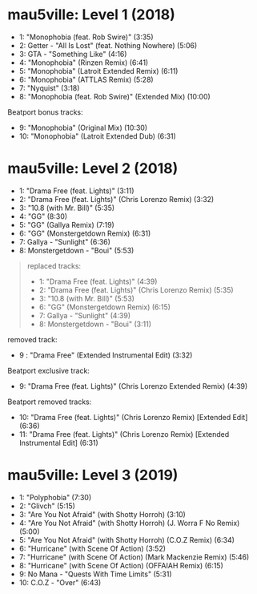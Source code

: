 # mau5ville: Level 1 (2018)

- 1: "Monophobia (feat. Rob Swire)" (3:35)
- 2: Getter - "All Is Lost" (feat. Nothing Nowhere)  (5:06)
- 3: GTA - "Something Like" (4:16)
- 4: "Monophobia" (Rinzen Remix) (6:41)
- 5: "Monophobia" (Latroit Extended Remix) (6:11)
- 6: "Monophobia" (ATTLAS Remix) (5:28)
- 7: "Nyquist" (3:18)
- 8: "Monophobia (feat. Rob Swire)" (Extended Mix) (10:00)

Beatport bonus tracks:
- 9: "Monophobia" (Original Mix) (10:30)
- 10: "Monophobia" (Latroit Extended Dub) (6:31)

# mau5ville: Level 2 (2018)

- 1: "Drama Free (feat. Lights)" (3:11)
- 2: "Drama Free (feat. Lights)" (Chris Lorenzo Remix) (3:32)
- 3: "10.8 (with Mr. Bill)" (5:35)
- 4: "GG" (8:30)
- 5: "GG" (Gallya Remix) (7:19)
- 6: "GG" (Monstergetdown Remix) (6:31)
- 7: Gallya - "Sunlight" (6:36)
- 8: Monstergetdown - "Boui" (5:53)

> replaced tracks:
> - 1: "Drama Free (feat. Lights)" (4:39)
> - 2: "Drama Free (feat. Lights)" (Chris Lorenzo Remix) (5:35)
> - 3: "10.8 (with Mr. Bill)" (5:53)
> - 6: "GG" (Monstergetdown Remix) (6:15)
> - 7: Gallya - "Sunlight" (4:39)
> - 8: Monstergetdown - "Boui" (3:11)

removed track:
- 9 : "Drama Free" (Extended Instrumental Edit) (3:32)

Beatport exclusive track:
- 9: "Drama Free (feat. Lights)" (Chris Lorenzo Extended Remix) (4:39)

Beatport removed tracks:
- 10: "Drama Free (feat. Lights)" (Chris Lorenzo Remix) [Extended Edit] (6:36)
- 11: "Drama Free (feat. Lights)" (Chris Lorenzo Remix) [Extended Instrumental Edit] (6:31)

# mau5ville: Level 3 (2019)

- 1: "Polyphobia" (7:30)
- 2: "Glivch" (5:15)
- 3: "Are You Not Afraid" (with Shotty Horroh) (3:10)
- 4: "Are You Not Afraid" (with Shotty Horroh) (J. Worra F No Remix) (5:00)
- 5: "Are You Not Afraid" (with Shotty Horroh) (C.O.Z Remix) (6:34)
- 6: "Hurricane" (with Scene Of Action) (3:52)
- 7: "Hurricane" (with Scene Of Action) (Mark Mackenzie Remix) (5:46)
- 8: "Hurricane" (with Scene Of Action) (OFFAIAH Remix) (6:15)
- 9: No Mana - "Quests With Time Limits" (5:31)
- 10: C.O.Z - "Over" (6:43)
